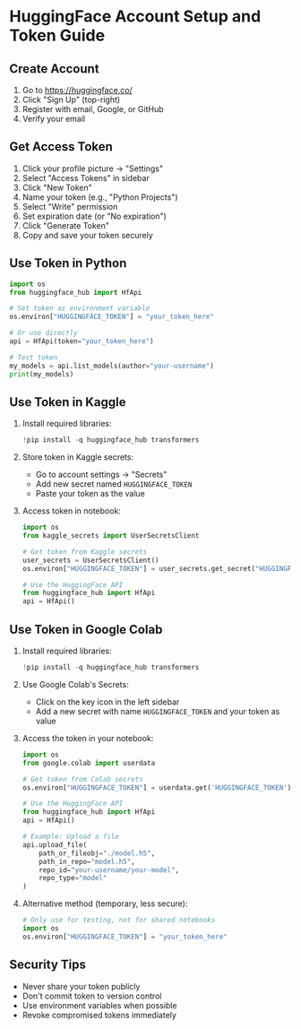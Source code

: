# HuggingFace Account Setup and Token Guide

## Create Account
1. Go to https://huggingface.co/
2. Click "Sign Up" (top-right)
3. Register with email, Google, or GitHub
4. Verify your email

## Get Access Token
1. Click your profile picture → "Settings"
2. Select "Access Tokens" in sidebar
3. Click "New Token"
4. Name your token (e.g., "Python Projects")
5. Select "Write" permission
6. Set expiration date (or "No expiration")
7. Click "Generate Token"
8. Copy and save your token securely

## Use Token in Python
```python
import os
from huggingface_hub import HfApi

# Set token as environment variable
os.environ["HUGGINGFACE_TOKEN"] = "your_token_here"

# Or use directly
api = HfApi(token="your_token_here")

# Test token
my_models = api.list_models(author="your-username")
print(my_models)
```

## Use Token in Kaggle
1. Install required libraries:
   ```python
   !pip install -q huggingface_hub transformers
   ```

2. Store token in Kaggle secrets:
   - Go to account settings → "Secrets"
   - Add new secret named `HUGGINGFACE_TOKEN`
   - Paste your token as the value

3. Access token in notebook:
   ```python
   import os
   from kaggle_secrets import UserSecretsClient
   
   # Get token from Kaggle secrets
   user_secrets = UserSecretsClient()
   os.environ["HUGGINGFACE_TOKEN"] = user_secrets.get_secret("HUGGINGFACE_TOKEN")
   
   # Use the HuggingFace API
   from huggingface_hub import HfApi
   api = HfApi()
   ```

## Use Token in Google Colab
1. Install required libraries:
   ```python
   !pip install -q huggingface_hub transformers
   ```

2. Use Google Colab's Secrets:
   - Click on the key icon in the left sidebar
   - Add a new secret with name `HUGGINGFACE_TOKEN` and your token as value

3. Access the token in your notebook:
   ```python
   import os
   from google.colab import userdata
   
   # Get token from Colab secrets
   os.environ["HUGGINGFACE_TOKEN"] = userdata.get('HUGGINGFACE_TOKEN')
   
   # Use the HuggingFace API
   from huggingface_hub import HfApi
   api = HfApi()
   
   # Example: Upload a file
   api.upload_file(
       path_or_fileobj="./model.h5",
       path_in_repo="model.h5",
       repo_id="your-username/your-model",
       repo_type="model"
   )
   ```

4. Alternative method (temporary, less secure):
   ```python
   # Only use for testing, not for shared notebooks
   import os
   os.environ["HUGGINGFACE_TOKEN"] = "your_token_here"
   ```

## Security Tips
- Never share your token publicly
- Don't commit token to version control
- Use environment variables when possible
- Revoke compromised tokens immediately